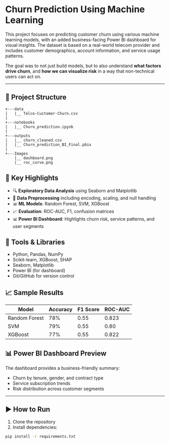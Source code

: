# Churn Prediction Using Machine Learning

This project focuses on predicting customer churn using various machine learning models, with an added business-facing Power BI dashboard for visual insights. The dataset is based on a real-world telecom provider and includes customer demographics, account information, and service usage patterns.

The goal was to not just build models, but to also understand **what factors drive churn**, and **how we can visualize risk** in a way that non-technical users can act on.

---

## 📁 Project Structure
```
+---data
|   |__ Telco-Customer-Churn.csv
|
+---notebooks
|   |__ Churn_prediction.ipynb
|
+---outputs
|   |__ churn_cleaned.csv
|   |__ Churn_prediction_BI_Final.pbix
|
+---Images
    |__ dashboard.png
    |__ roc_curve.png
```
## 🚀 Key Highlights

- 🔍 **Exploratory Data Analysis** using Seaborn and Matplotlib
- 🔄 **Data Preprocessing** including encoding, scaling, and null handling
- 📊 **ML Models**: Random Forest, SVM, XGBoost
- 📈 **Evaluation**: ROC-AUC, F1, confusion matrices
- 📊 **Power BI Dashboard**: Highlights churn risk, service patterns, and user segments

## 🔧 Tools & Libraries

- Python, Pandas, NumPy
- Scikit-learn, XGBoost, SHAP
- Seaborn, Matplotlib
- Power BI (for dashboard)
- Git/GitHub for version control

## 📈 Sample Results

| Model         | Accuracy | F1 Score | ROC-AUC |
|---------------|----------|----------|---------|
| Random Forest | 78%      | 0.55     | 0.823   |
| SVM           | 79%      | 0.55     | 0.80    |
| XGBoost       | 77%      | 0.55     | 0.822   |

## 📊 Power BI Dashboard Preview

The dashboard provides a business-friendly summary:
- Churn by tenure, gender, and contract type
- Service subscription trends
- Risk distribution across customer segments

---
## ▶️ How to Run

1. Clone the repository
2. Install dependencies:
```bash
pip install -r requirements.txt
